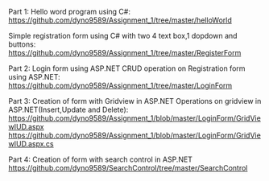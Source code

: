 Part 1: Hello word program using C#: 
https://github.com/dyno9589/Assignment_1/tree/master/helloWorld

Simple registration form using C# with two 4 text box,1 dopdown and buttons:
https://github.com/dyno9589/Assignment_1/tree/master/RegisterForm

Part 2: Login form using ASP.NET
CRUD operation on Registration form using ASP.NET:
https://github.com/dyno9589/Assignment_1/tree/master/LoginForm

Part 3: Creation of form with Gridview in ASP.NET
Operations on gridview in ASP.NET(Insert,Update and Delete):
https://github.com/dyno9589/Assignment_1/blob/master/LoginForm/GridViewIUD.aspx
https://github.com/dyno9589/Assignment_1/blob/master/LoginForm/GridViewIUD.aspx.cs

Part 4: Creation of form with search control in ASP.NET
https://github.com/dyno9589/SearchControl/tree/master/SearchControl
